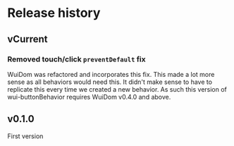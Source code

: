 # Release history

## vCurrent

### Removed touch/click `preventDefault` fix

WuiDom was refactored and incorporates this fix. This made a lot more sense as all behaviors would
need this. It didn't make sense to have to replicate this every time we created a new behavior. As
such this version of wui-buttonBehavior requires WuiDom v0.4.0 and above.

## v0.1.0

First version